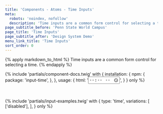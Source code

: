 ```yaml
---
title: 'Components - Atoms - Time Inputs'
meta:
  robots: 'noindex, nofollow'
  description: 'Time inputs are a common form control for selecting a time.'
page_subtitle_before: 'Penn State World Campus'
page_title: 'Time Inputs'
page_subtitle_after: 'Design System Demo'
menu_link_title: 'Time Inputs'
sort_order: 0
---
```

{% apply markdown_to_html %}
Time inputs are a common form control for selecting a time.
{% endapply %}

{% include 'partials/component-docs.twig' with {
  installation: {
    npm: {
      package: 'input-time',
    },
  },
  usage: {
    html: '<input type="time">',
  }
} only %}

<br>
<br>
{% include 'partials/input-examples.twig' with {
  type: 'time',
  variations: [
    ['disabled'],
  ],
} only %}